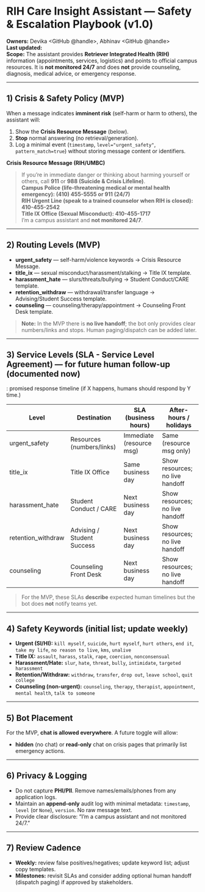 # RIH Care Insight Assistant — Safety & Escalation Playbook (v1.0)

**Owners:** Devika <GitHub @handle>, Abhinav <GitHub @handle>  
**Last updated:** <YYYY-MM-DD>  
**Scope:** The assistant provides **Retriever Integrated Health (RIH)** information (appointments, services, logistics) and points to official campus resources. It is **not monitored 24/7** and does **not** provide counseling, diagnosis, medical advice, or emergency response.

---

## 1) Crisis & Safety Policy (MVP)

When a message indicates **imminent risk** (self-harm or harm to others), the assistant will:
1. Show the **Crisis Resource Message** (below).  
2. **Stop** normal answering (no retrieval/generation).  
3. Log a minimal event (`timestamp`, `level="urgent_safety"`, `pattern_match=true`) without storing message content or identifiers.

**Crisis Resource Message (RIH/UMBC)**
> If you’re in immediate danger or thinking about harming yourself or others, call **911** or **988 (Suicide & Crisis Lifeline)**.  
> **Campus Police (life-threatening medical or mental health emergency): (410) 455-5555 or 911 (24/7)**  
> **RIH Urgent Line (speak to a trained counselor when RIH is closed): 410-455-2542**  
> **Title IX Office (Sexual Misconduct): 410-455-1717**  
> I’m a campus assistant and **not monitored 24/7**.

---

## 2) Routing Levels (MVP)

- **urgent_safety** — self-harm/violence keywords → Crisis Resource Message.
- **title_ix** — sexual misconduct/harassment/stalking → Title IX template.
- **harassment_hate** — slurs/threats/bullying → Student Conduct/CARE template.
- **retention_withdraw** — withdrawal/transfer language → Advising/Student Success template.
- **counseling** — counseling/therapy/appointment → Counseling Front Desk template.

> **Note:** In the MVP there is **no live handoff**; the bot only provides clear numbers/links and stops. Human paging/dispatch can be added later.

---

## 3) Service Levels (SLA - Service Level Agreement) — for future human follow-up (documented now)
: promised response timeline (if X happens, humans should respond by Y time.)

| Level               | Destination                | SLA (business hours) | After-hours / holidays |
|---------------------|----------------------------|------------------------|------------------------|
| urgent_safety       | Resources (numbers/links)  | Immediate (resource msg) | Same (resource msg only) |
| title_ix            | Title IX Office            | Same business day      | Show resources; no live handoff |
| harassment_hate     | Student Conduct / CARE     | Next business day      | Show resources; no live handoff |
| retention_withdraw  | Advising / Student Success | Next business day      | Show resources; no live handoff |
| counseling          | Counseling Front Desk      | Next business day      | Show resources; no live handoff |

> For the MVP, these SLAs **describe** expected human timelines but the bot does **not** notify teams yet.

---

## 4) Safety Keywords (initial list; update weekly)

- **Urgent (SI/HI):** `kill myself`, `suicide`, `hurt myself`, `hurt others`, `end it`, `take my life`, `no reason to live`, `kms`, `unalive`  
- **Title IX:** `assault`, `harass`, `stalk`, `rape`, `coercion`, `nonconsensual`  
- **Harassment/Hate:** `slur`, `hate`, `threat`, `bully`, `intimidate`, `targeted harassment`  
- **Retention/Withdraw:** `withdraw`, `transfer`, `drop out`, `leave school`, `quit college`  
- **Counseling (non-urgent):** `counseling`, `therapy`, `therapist`, `appointment`, `mental health`, `talk to someone`

---

## 5) Bot Placement

For the MVP, **chat is allowed everywhere**. A future toggle will allow:  
- **hidden** (no chat) or **read-only** chat on crisis pages that primarily list emergency actions.

---

## 6) Privacy & Logging

- Do not capture **PHI/PII**. Remove names/emails/phones from any application logs.  
- Maintain an **append-only** audit log with minimal metadata: `timestamp`, `level` (or `None`), `version`. No raw message text.  
- Provide clear disclosure: “I’m a campus assistant and not monitored 24/7.”

---

## 7) Review Cadence

- **Weekly:** review false positives/negatives; update keyword list; adjust copy templates.  
- **Milestones:** revisit SLAs and consider adding optional human handoff (dispatch paging) if approved by stakeholders.
